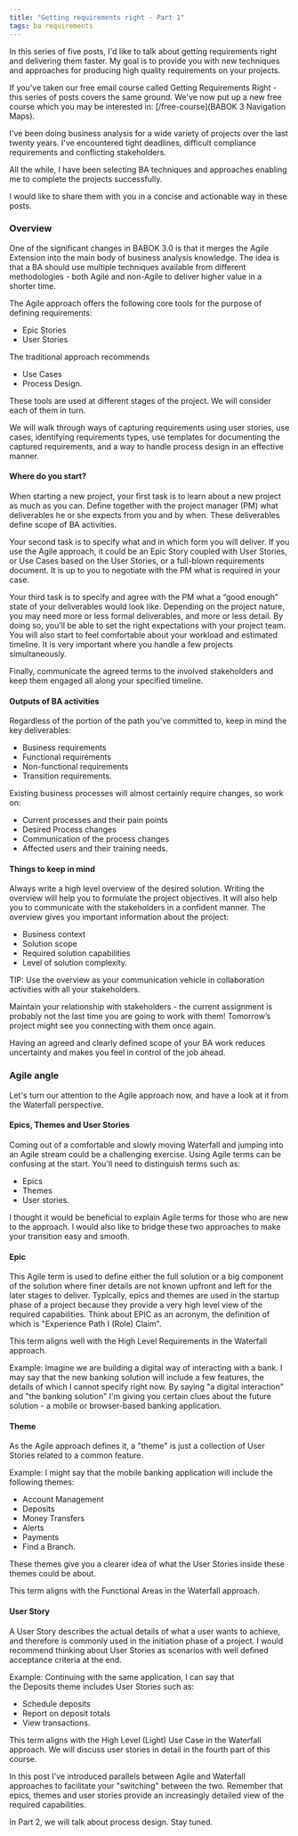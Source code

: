 ```yaml
---
title: "Getting requirements right - Part 1"
tags: ba requirements
---
```


In this series of five posts, I'd like to talk about getting requirements right and delivering them faster. My goal is to provide you with new techniques and approaches for producing high quality requirements on your projects. 

If you've taken our free email course called Getting Requirements Right - this series of posts covers the same ground. We've now put up a new free course which you may be interested in: [/free-course](BABOK 3 Navigation Maps).

I've been doing business analysis for a wide variety of projects over the last twenty years. I've encountered tight deadlines, difficult compliance requirements and conflicting stakeholders. 

All the while, I have been selecting BA techniques and approaches enabling me to complete the projects successfully. 

I would like to share them with you in a concise and actionable way in these posts. 


### Overview

One of the significant changes in BABOK 3.0 is that it merges the Agile Extension into the main body of business analysis knowledge. The idea is that a BA should use multiple techniques available from different methodologies - both Agile and non-Agile to deliver higher value in a shorter time. 

The Agile approach offers the following core tools for the purpose of defining requirements:

 * Epic Stories
 * User Stories

The traditional approach recommends 

 * Use Cases 
 * Process Design. 

These tools are used at different stages of the project. We will consider each of them in turn.

We will walk through ways of capturing requirements using user stories, use cases, identifying requirements types, use templates for documenting the captured requirements, and a way to handle process design in an effective manner. 


#### Where do you start?

When starting a new project, your first task is to learn about a new project as much as you can. Define together with the project manager (PM) what deliverables he or she expects from you and by when. These deliverables define scope of BA activities. 

Your second task is to specify what and in which form you will deliver. If you use the Agile approach, it could be an Epic Story coupled with User Stories, or Use Cases based on the User Stories, or a full-blown requirements document. It is up to you to negotiate with the PM what is required in your case. 

Your third task is to specify and agree with the PM what a “good enough” state of your deliverables would look like. Depending on the project nature, you may need more or less formal deliverables, and more or less detail. By doing so, you’ll be able to set the right expectations with your project team. You will also start to feel comfortable about your workload and estimated timeline. It is very important where you handle a few projects simultaneously. 

Finally, communicate the agreed terms to the involved stakeholders and keep them engaged all along your specified timeline. 

#### Outputs of BA activities

Regardless of the portion of the path you’ve committed to, keep in mind the key deliverables:

 * Business requirements
 * Functional requirements
 * Non-functional requirements
 * Transition requirements.

Existing business processes will almost certainly require changes, so work on:

 * Current processes and their pain points
 * Desired Process changes
 * Communication of the process changes
 * Affected users and their training needs.


#### Things to keep in mind

Always write a high level overview of the desired solution. Writing the overview will help you to formulate the project objectives. It will also help you to communicate with the stakeholders in a confident manner. The overview gives you important information about the project:

 * Business context
 * Solution scope 
 * Required solution capabilities
 * Level of solution complexity. 

TIP: Use the overview as your communication vehicle in collaboration activities with all your stakeholders. 

Maintain your relationship with stakeholders - the current assignment is probably not the last time you are going to work with them! Tomorrow’s project might see you connecting with them once again.

Having an agreed and clearly defined scope of your BA work reduces uncertainty and makes you feel in control of the job ahead.

### Agile angle

Let's turn our attention to the Agile approach now, and have a look at it from the Waterfall perspective.

#### Epics, Themes and User Stories

Coming out of a comfortable and slowly moving Waterfall and jumping into an Agile stream could be a challenging exercise. Using Agile terms can be confusing at the start. You'll need to distinguish terms such as:

 * Epics
 * Themes
 * User stories.

I thought it would be beneficial to explain Agile terms for those who are new to the approach. I would also like to bridge these two approaches to make your transition easy and smooth.

#### Epic

This Agile term is used to define either the full solution or a big component of the solution where finer details are not known upfront and left for the later stages to deliver. Typically, epics and themes are used in the startup phase of a project because they provide a very high level view of the required capabilities. Think about EPIC as an acronym, the definition of which is "Experience Path I (Role) Claim".

This term aligns well with the High Level Requirements in the Waterfall approach. 

Example: Imagine we are building a digital way of interacting with a bank. I may say that the new banking solution will include a few features, the details of which I cannot specify right now. By saying "a digital interaction" and "the banking solution" I'm giving you certain clues about the future solution - a mobile or browser-based banking application. 

#### Theme

As the Agile approach defines it, a "theme" is just a collection of User Stories related to a common feature.

Example: I might say that the mobile banking application will include the following themes:  

 * Account Management  
 * Deposits  
 * Money Transfers  
 * Alerts 
 * Payments  
 * Find a Branch.  
 
These themes give you a clearer idea of what the User Stories inside these themes could be about. 

This term aligns with the Functional Areas in the Waterfall approach. 

#### User Story

A User Story describes the actual details of what a user wants to achieve, and therefore is commonly used in the initiation phase of a project. I would recommend thinking about User Stories as scenarios with well defined acceptance criteria at the end.  

Example: Continuing with the same application, I can say that the Deposits theme includes User Stories such as: 

 * Schedule deposits 
 * Report on deposit totals 
 * View transactions. 

This term aligns with the High Level (Light) Use Case in the Waterfall approach. We will discuss user stories in detail in the fourth part of this course.

In this post I've introduced parallels between Agile and Waterfall approaches to facilitate your "switching" between the two. Remember that epics, themes and user stories provide an increasingly detailed view of the required capabilities. 

In Part 2, we will talk about process design. Stay tuned. 
